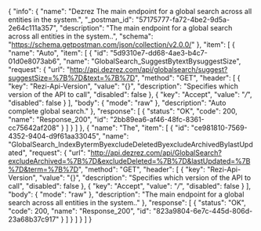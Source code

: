 {
  "info": {
    "name": "Dezrez The main endpoint for a global search across all entities in the system.",
    "_postman_id": "57175777-fa72-4be2-9d5a-2e64c111a357",
    "description": "The main endpoint for a global search across all entities in the system..",
    "schema": "https://schema.getpostman.com/json/collection/v2.0.0/"
  },
  "item": [
    {
      "name": "Auto",
      "item": [
        {
          "id": "5d9310e7-dd68-4ae3-b4c7-01d0e8073ab6",
          "name": "GlobalSearch_SuggestBytextBysuggestSize",
          "request": {
            "url": "http://api.dezrez.com/api/globalsearch/suggest?suggestSize=%7B%7D&text=%7B%7D",
            "method": "GET",
            "header": [
              {
                "key": "Rezi-Api-Version",
                "value": "{}",
                "description": "Specifies which version of the API to call",
                "disabled": false
              },
              {
                "key": "Accept",
                "value": "*/*",
                "disabled": false
              }
            ],
            "body": {
              "mode": "raw"
            },
            "description": "Auto complete global search."
          },
          "response": [
            {
              "status": "OK",
              "code": 200,
              "name": "Response_200",
              "id": "2bb89ea6-af46-48fc-8361-cc75642af208"
            }
          ]
        }
      ]
    },
    {
      "name": "The",
      "item": [
        {
          "id": "ce981810-7569-4352-9404-d9f61aa33045",
          "name": "GlobalSearch_IndexBytermByexcludeDeletedByexcludeArchivedBylastUpdated",
          "request": {
            "url": "http://api.dezrez.com/api/GlobalSearch?excludeArchived=%7B%7D&excludeDeleted=%7B%7D&lastUpdated=%7B%7D&term=%7B%7D",
            "method": "GET",
            "header": [
              {
                "key": "Rezi-Api-Version",
                "value": "{}",
                "description": "Specifies which version of the API to call",
                "disabled": false
              },
              {
                "key": "Accept",
                "value": "*/*",
                "disabled": false
              }
            ],
            "body": {
              "mode": "raw"
            },
            "description": "The main endpoint for a global search across all entities in the system.."
          },
          "response": [
            {
              "status": "OK",
              "code": 200,
              "name": "Response_200",
              "id": "823a9804-6e7c-445d-806d-23a68b37c917"
            }
          ]
        }
      ]
    }
  ]
}